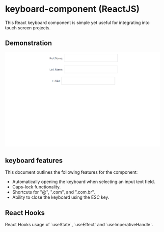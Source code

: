 # keyboard-component (ReactJS)
This React keyboard component is simple yet useful for integrating into touch screen projects.

<h2>Demonstration</h2>

![](./readme.img/keyboard.gif )


<h2>keyboard features</h2>

This document outlines the following features for the component:

- Automatically opening the keyboard when selecting an input text field.
- Caps-lock functionality.
- Shortcuts for "@", ".com", and ".com.br".
- Ability to close the keyboard using the ESC key.

  
<h2>React Hooks</h2>
React Hooks usage of `useState`, `useEffect` and `useImperativeHandle`.